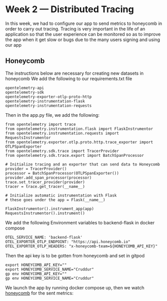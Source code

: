 # Week 2 — Distributed Tracing
In this week, we had to configure our app to send metrics to honeycomb in order to carry out tracing. Tracing is very important in the life of an application so that the user experience can be monitored so as to improve the app when it get slow or bugs due to the many users signing and using our app

## Honeycomb
The instructions below are necessary for creating new datasets in honeycomb We add the following to our requirements.txt file
```
opentelemetry-api 
opentelemetry-sdk 
opentelemetry-exporter-otlp-proto-http 
opentelemetry-instrumentation-flask 
opentelemetry-instrumentation-requests
```
Then in the app.py file, we add the following:
```
from opentelemetry import trace
from opentelemetry.instrumentation.flask import FlaskInstrumentor
from opentelemetry.instrumentation.requests import RequestsInstrumentor
from opentelemetry.exporter.otlp.proto.http.trace_exporter import OTLPSpanExporter
from opentelemetry.sdk.trace import TracerProvider
from opentelemetry.sdk.trace.export import BatchSpanProcessor
```
```
# Initialize tracing and an exporter that can send data to Honeycomb
provider = TracerProvider()
processor = BatchSpanProcessor(OTLPSpanExporter())
provider.add_span_processor(processor)
trace.set_tracer_provider(provider)
tracer = trace.get_tracer(__name__)
```
```
# Initialize automatic instrumentation with Flask
# these goes under the app = Flask(__name__)

FlaskInstrumentor().instrument_app(app)
RequestsInstrumentor().instrument()
```
We add the following Environment variables to backend-flask in docker compose 
```
OTEL_SERVICE_NAME: 'backend-flask'
OTEL_EXPORTER_OTLP_ENDPOINT: "https://api.honeycomb.io"
OTEL_EXPORTER_OTLP_HEADERS: "x-honeycomb-team=${HONEYCOMB_API_KEY}"
```

Then the api key is to be gotten from honeycomb and set in gitpod

```
export HONEYCOMB_API_KEY=""
export HONEYCOMB_SERVICE_NAME="Cruddur"
gp env HONEYCOMB_API_KEY=""
gp env HONEYCOMB_SERVICE_NAME="Cruddur"
```
We launch the app by running docker compose up, then we watch [honeycomb](https://ui.honeycomb.io) for the sent metrics:

